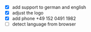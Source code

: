 - [x] add support to german and english
- [x] adjust the logo
- [x] add phone +49 152 0491 1982
- [ ] detect language from browser
